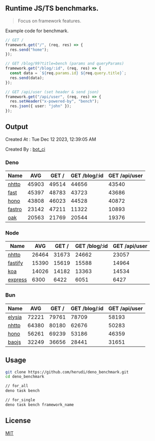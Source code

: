 ## Runtime JS/TS benchmarks.

> Focus on framework features.

Example code for benchmark.
```ts
// GET /
framework.get("/", (req, res) => {
  res.send("home");
});

// GET /blog/99?title=bench (params and queryParams)
framework.get("/blog/:id", (req, res) => {
  const data = `${req.params.id} ${req.query.title}`;
  res.send(data);
});

// GET /api/user (set header & send json)
framework.get("/api/user", (req, res) => {
  res.setHeader("x-powered-by", "bench");
  res.json({ user: "john" });
});
```

## Output
Created At : Tue Dec 12 2023, 12:39:05 AM

Created By : [bot_ci](https://github.com/herudi/deno_benchmarks/commits?author=github-actions%5Bbot%5D)


### Deno
|Name|AVG|GET /|GET /blog/:id|GET /api/user|
|----|----|----|----|----|
|[nhttp](https://github.com/nhttp/nhttp)|45903|49514|44656|43540|
|[fast](https://github.com/danteissaias/fast)|45397|48783|43723|43686|
|[hono](https://github.com/honojs/hono)|43808|46023|44528|40872|
|[fastro](https://github.com/fastrodev/fastro)|23142|47211|11322|10893|
|[oak](https://github.com/oakserver/oak)|20563|21769|20544|19376|
  


### Node
|Name|AVG|GET /|GET /blog/:id|GET /api/user|
|----|----|----|----|----|
|[nhttp](https://github.com/nhttp/nhttp)|26464|31673|24662|23057|
|[fastify](https://github.com/fastify/fastify)|15390|15619|15588|14964|
|[koa](https://github.com/koajs/koa)|14026|14182|13363|14534|
|[express](https://github.com/expressjs/express)|6300|6422|6051|6427|
  


### Bun
|Name|AVG|GET /|GET /blog/:id|GET /api/user|
|----|----|----|----|----|
|[elysia](https://github.com/elysiajs/elysia)|72221|79761|78709|58193|
|[nhttp](https://github.com/nhttp/nhttp)|64380|80180|62676|50283|
|[hono](https://github.com/honojs/hono)|56261|69239|53186|46359|
|[baojs](https://github.com/mattreid1/baojs)|32249|36656|28441|31651|
  



## Usage

```bash
git clone https://github.com/herudi/deno_benchmark.git
cd deno_benchmark

// for_all
deno task bench

// for_single
deno task bench framework_name
```

## License

[MIT](LICENSE)

